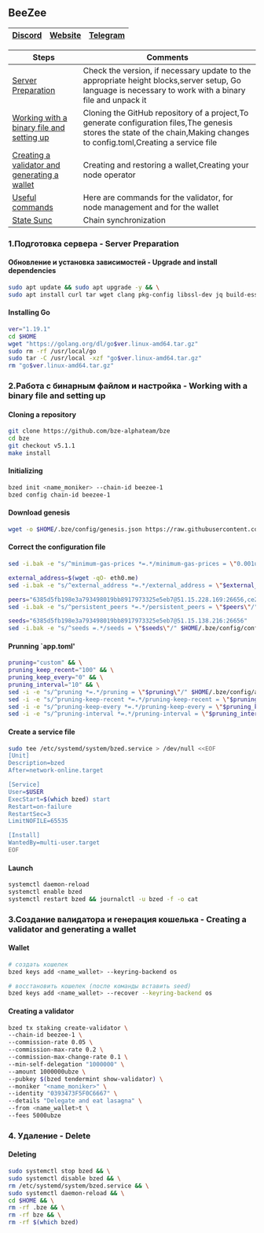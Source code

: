 ## BeeZee

[Discord](https://discord.gg/VfrfsAbA) | [Website](https://getbze.com/) | [Telegram](https://t.me/BZEdgeOfficial)
--- | --- | ---

Steps | Comments
--- | --- |
[Server Preparation](https://github.com/DanilJPG/mainnet_guides/blob/main/BeeZee/Readme.md#:~:text=Upgrade%20and%20install%20dependencies) | Check the version, if necessary update to the appropriate height blocks,server setup, Go language is necessary to work with a binary file and unpack it
[Working with a binary file and setting up](https://github.com/DanilJPG/mainnet_guides/blob/main/BeeZee/Readme.md#:~:text=Cloning%20a%20repository) | Cloning the GitHub repository of a project,To generate configuration files,The genesis stores the state of the chain,Making changes to config.toml,Creating a service file
[Creating a validator and generating a wallet](https://github.com/DanilJPG/mainnet_guides/blob/main/BeeZee/Readme.md#:~:text=t%20%5C%0A%2D%2Dfees%205000ubze-,Wallet,-%23%20%D1%81%D0%BE%D0%B7%D0%B4%D0%B0%D1%82%D1%8C%20%D0%BA%D0%BE%D1%88%D0%B5%D0%BB%D0%B5%D0%BA%0Abzed) | Creating and restoring a wallet,Creating your node operator
[Useful commands](https://github.com/DanilJPG/mainnet_guides/blob/main/BeeZee/Useful%20command.md) | Here are commands for the validator, for node management and for the wallet
[State Sunc](https://github.com/DanilJPG/mainnet_guides/blob/main/BeeZee/State%20Sync.md) | Chain synchronization

### 1.Подготовка сервера - Server Preparation 
#### Обновление и установка зависимостей - Upgrade and install dependencies
```Bash
sudo apt update && sudo apt upgrade -y && \
sudo apt install curl tar wget clang pkg-config libssl-dev jq build-essential bsdmainutils git make ncdu gcc git jq chrony liblz4-tool -y
```
#### Installing Go
```Bash
ver="1.19.1"
cd $HOME
wget "https://golang.org/dl/go$ver.linux-amd64.tar.gz"
sudo rm -rf /usr/local/go
sudo tar -C /usr/local -xzf "go$ver.linux-amd64.tar.gz"
rm "go$ver.linux-amd64.tar.gz"
```

### 2.Работа с бинарным файлом и настройка - Working with a binary file and setting up
#### Cloning a repository 
```Bash
git clone https://github.com/bze-alphateam/bze
cd bze
git checkout v5.1.1
make install
```

#### Initializing 
```Bash
bzed init <name_moniker> --chain-id beezee-1
bzed config chain-id beezee-1
```

#### Download genesis
```Bash
wget -o $HOME/.bze/config/genesis.json https://raw.githubusercontent.com/bze-alphateam/bze/main/genesis.json
```

#### Correct the configuration file
```Bash
sed -i.bak -e "s/^minimum-gas-prices *=.*/minimum-gas-prices = \"0.001ubze\"/;" ~/.bze/config/app.toml

external_address=$(wget -qO- eth0.me)
sed -i.bak -e "s/^external_address *=.*/external_address = \"$external_address:26656\"/" $HOME/.bze/config/config.toml

peers="6385d5fb198e3a793498019bb8917973325e5eb7@51.15.228.169:26656,ce25088267cef31f3be1ec03263524764c5c80bb@163.172.130.162:26656,2624d40b8861415e004d4532bb7d8d90dd0e6e66@51.15.115.192:26656,f238198a75e886a21cd0522b6b06aa019b9e182e@51.15.55.142:26656"
sed -i.bak -e "s/^persistent_peers *=.*/persistent_peers = \"$peers\"/" $HOME/.bze/config/config.toml

seeds="6385d5fb198e3a793498019bb8917973325e5eb7@51.15.138.216:26656"
sed -i.bak -e "s/^seeds =.*/seeds = \"$seeds\"/" $HOME/.bze/config/config.toml
```
#### Prunning `app.toml'
```Bash
pruning="custom" && \
pruning_keep_recent="100" && \
pruning_keep_every="0" && \
pruning_interval="10" && \
sed -i -e "s/^pruning *=.*/pruning = \"$pruning\"/" $HOME/.bze/config/app.toml && \
sed -i -e "s/^pruning-keep-recent *=.*/pruning-keep-recent = \"$pruning_keep_recent\"/" $HOME/.bze/config/app.toml && \
sed -i -e "s/^pruning-keep-every *=.*/pruning-keep-every = \"$pruning_keep_every\"/" $HOME/.bze/config/app.toml && \
sed -i -e "s/^pruning-interval *=.*/pruning-interval = \"$pruning_interval\"/" $HOME/.bze/config/app.toml
```

#### Create a service file
```Bash
sudo tee /etc/systemd/system/bzed.service > /dev/null <<EOF
[Unit]
Description=bzed
After=network-online.target

[Service]
User=$USER
ExecStart=$(which bzed) start
Restart=on-failure
RestartSec=3
LimitNOFILE=65535

[Install]
WantedBy=multi-user.target
EOF
```

#### Launch
```Bash
systemctl daemon-reload
systemctl enable bzed
systemctl restart bzed && journalctl -u bzed -f -o cat
```

### 3.Создание валидатора и генерация кошелька - Creating a validator and generating a wallet
#### Wallet 
```Bash
# создать кошелек
bzed keys add <name_wallet> --keyring-backend os

# восстановить кошелек (после команды вставить seed)
bzed keys add <name_wallet> --recover --keyring-backend os
```
#### Creating a validator 
```Bash
bzed tx staking create-validator \
--chain-id beezee-1 \
--commission-rate 0.05 \
--commission-max-rate 0.2 \
--commission-max-change-rate 0.1 \
--min-self-delegation "1000000" \
--amount 1000000ubze \
--pubkey $(bzed tendermint show-validator) \
--moniker "<name_moniker>" \
--identity "0393473F5F0C6667" \
--details "Delegate and eat lasagna" \
--from <name_wallet>t \
--fees 5000ubze
```

### 4. Удаление - Delete
#### Deleting
```Bash
sudo systemctl stop bzed && \
sudo systemctl disable bzed && \
rm /etc/systemd/system/bzed.service && \
sudo systemctl daemon-reload && \
cd $HOME && \
rm -rf .bze && \
rm -rf bze && \
rm -rf $(which bzed)
```
